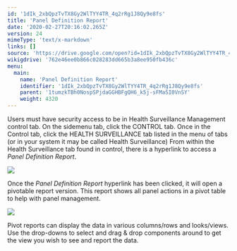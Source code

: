 ```yaml
---
id: '1dIk_2xbQpzTvTX8Gy2WlTYY4TR_4q2rRg1J8Qy9e8fs'
title: 'Panel Definition Report'
date: '2020-02-27T20:16:02.265Z'
version: 24
mimeType: 'text/x-markdown'
links: []
source: 'https://drive.google.com/open?id=1dIk_2xbQpzTvTX8Gy2WlTYY4TR_4q2rRg1J8Qy9e8fs'
wikigdrive: '762e46ee0b866c028283dd665b3a8ee950fb436c'
menu:
  main:
    name: 'Panel Definition Report'
    identifier: '1dIk_2xbQpzTvTX8Gy2WlTYY4TR_4q2rRg1J8Qy9e8fs'
    parent: '1tumzkTBh0NospSPjdaGGHBFgQH6_k5j-sFMaSI0VnSY'
    weight: 4320
---
```

Users must have security access to be in Health Surveillance Management control tab. On the sidemenu tab, click the CONTROL tab. Once in the Control tab, click the HEALTH SURVEILLANCE tab listed in the menu of tabs (or in your system it may be called Health Surveillance)
From within the Health Surveillance tab found in control, there is a hyperlink to access a *Panel Definition Report*.

![](../panel-definition-report.assets/10000000000004AD000000E2B492F290C9586A89.png)

Once the *Panel Definition Report* hyperlink has been clicked, it will open a pivotable report version. This report shows all panel actions in a pivot table to help with panel management.

![](../panel-definition-report.assets/10000000000004B80000016AAF6AA860A5D7C5EE.png)

Pivot reports can display the data in various columns/rows and looks/views. Use the drop-downs to select and drag & drop components around to get the view you wish to see and report the data.
